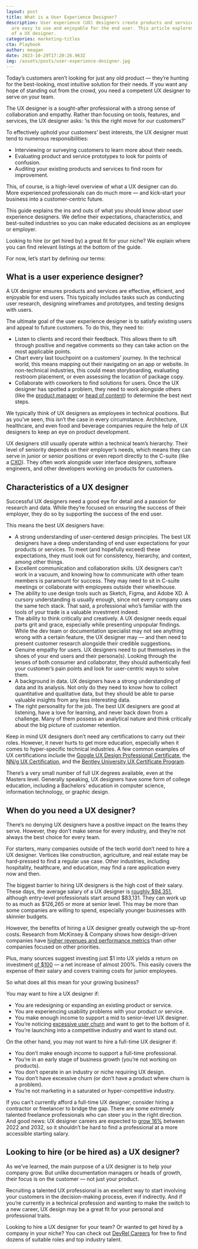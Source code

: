 ```yaml
---
layout: post
title: What is a User Experience Designer?
description: User experience (UX) designers create products and services that
  are easy to use and enjoyable for the end user. This article explores the role
  of a UX designer.
categories: marketing-titles
cta: Playbook
author: meagan
date: 2023-10-29T17:20:26.963Z
img: /assets/posts/user-experience-designer.jpg
---
```

Today’s customers aren’t looking for just any old product — they’re hunting for the best-looking, most intuitive solution for their needs. If you want any hope of standing out from the crowd, you need a competent UX designer to serve on your team.



The UX designer is a sought-after professional with a strong sense of collaboration and empathy. Rather than focusing on tools, features, and services, the UX designer asks: ‘is this the right move for our customers?’



To effectively uphold your customers’ best interests, the UX designer must tend to numerous responsibilities:



* Interviewing or surveying customers to learn more about their needs.
* Evaluating product and service prototypes to look for points of confusion.
* Auditing your existing products and services to find room for improvement.



This, of course, is a high-level overview of what a UX designer can do. More experienced professionals can do much more — and kick-start your business into a customer-centric future.



This guide explains the ins and outs of what you should know about user experience designers. We define their expectations, characteristics, and best-suited industries so you can make educated decisions as an employee or employer. 



Looking to hire (or get hired by) a great fit for your niche? We explain where you can find relevant listings at the bottom of the guide.



For now, let’s start by defining our terms:

## What is a user experience designer?

A UX designer ensures products and services are effective, efficient, and enjoyable for end users. This typically includes tasks such as conducting user research, designing wireframes and prototypes, and testing designs with users.



The ultimate goal of the user experience designer is to satisfy existing users and appeal to future customers. To do this, they need to:



* Listen to clients and record their feedback. This allows them to sift through positive and negative comments so they can take action on the most applicable points.
* Chart every last touchpoint on a customers’ journey. In the technical world, this means mapping out their navigating on an app or website. In non-technical industries, this could mean storyboarding, evaluating restroom placement, or even assessing the location of package copy.
* Collaborate with coworkers to find solutions for users. Once the UX designer has spotted a problem, they need to work alongside others (like the [product manager](https://draft.dev/learn/what-is-a-product-manager) or [head of content](https://draft.dev/learn/what-is-a-head-of-content)) to determine the best next steps.



We typically think of UX designers as employees in technical positions. But as you’ve seen, this isn’t the case in every circumstance. Architecture, healthcare, and even food and beverage companies require the help of UX designers to keep an eye on product development.



UX designers still usually operate within a technical team’s hierarchy. Their level of seniority depends on their employer’s needs, which means they can serve in junior or senior positions or even report directly to the C-suite (like a [CXO](https://www.techtarget.com/searchcustomerexperience/definition/chief-experience-officer-CXO)). They often work alongside user interface designers, software engineers, and other developers working on products for customers.

## Characteristics of a UX designer

Successful UX designers need a good eye for detail and a passion for research and data. While they’re focused on ensuring the success of their employer, they do so by supporting the success of the end user.



This means the best UX designers have:



* A strong understanding of user-centered design principles. The best UX designers have a deep understanding of end user expectations for your products or services. To meet (and hopefully exceed) these expectations, they must look out for consistency, hierarchy, and context, among other things. 
* Excellent communication and collaboration skills. UX designers can’t work in a vacuum, and knowing how to communicate with other team members is paramount for success. They may need to sit in C-suite meetings or collaborate with employees outside their wheelhouse.
* The ability to use design tools such as Sketch, Figma, and Adobe XD. A cursory understanding is usually enough, since not every company uses the same tech stack. That said, a professional who’s familiar with the tools of your trade is a valuable investment indeed.
* The ability to think critically and creatively. A UX designer needs equal parts grit and grace, especially while presenting unpopular findings. While the dev team or documentation specialist may not see anything wrong with a certain feature, the UX designer may — and then need to present customer research alongside their credible suggestions.
* Genuine empathy for users. UX designers need to put themselves in the shoes of your end users and their persona(s). Looking through the lenses of both consumer and collaborator, they should authentically feel your customer’s pain points and look for user-centric ways to solve them.
* A background in data. UX designers have a strong understanding of data and its analysis. Not only do they need to know how to collect quantitative and qualitative data, but they should be able to parse valuable insights from any less interesting data.
* The right personality for the job. The best UX designers are good at listening, have a love for learning, and never back down from a challenge. Many of them possess an analytical nature and think critically about the big picture of customer retention.



Keep in mind UX designers don’t need any certifications to carry out their roles. However, it never hurts to get more education, especially when it comes to hyper-specific technical industries. A few common examples of UX certifications include the [Google UX Design Professional Certificate](https://www.coursera.org/professional-certificates/google-ux-design?trk_ref=articleProductCard), the [NN/g UX Certification](https://www.nngroup.com/ux-certification/), and the [Bentley University UX Certificate Program](https://www.bentley.edu/centers/ux-education/ux-certificate).



There’s a very small number of full UX degrees available, even at the Masters level. Generally speaking, UX designers have some form of college education, including a Bachelors' education in computer science, information technology, or graphic design.

## When do you need a UX designer?

There’s no denying UX designers have a positive impact on the teams they serve. However, they don’t make sense for every industry, and they’re not always the best choice for every team.



For starters, many companies outside of the tech world don’t need to hire a UX designer. Vertices like construction, agriculture, and real estate may be hard-pressed to find a regular use case. Other industries, including hospitality, healthcare, and education, may find a rare application every now and then.



The biggest barrier to hiring UX designers is the high cost of their salary. These days, the average salary of a UX designer is [roughly $94,351](https://careerfoundry.com/en/blog/ux-design/how-much-will-i-earn-as-a-ux-designer/), although entry-level professionals start around $83,131. They can work up to as much as $126,265 or more at senior level. This may be more than some companies are willing to spend, especially younger businesses with skinnier budgets.



However, the benefits of hiring a UX designer greatly outweigh the up-front costs. Research from McKinsey & Company shows how design-driven companies have [higher revenues and performance metrics](https://www.mckinsey.com/capabilities/mckinsey-design/our-insights/the-business-value-of-design) than other companies focused on other priorities.



Plus, many sources suggest investing just $1 into UX yields a return on investment [of $100](https://www.forrester.com/report/The-Six-Steps-For-Justifying-Better-UX/RES117708) — a net increase of almost 200%. This easily covers the expense of their salary and covers training costs for junior employees.



So what does all this mean for your growing business?



You may want to hire a UX designer if:



* You are redesigning or expanding an existing product or service.
* You are experiencing usability problems with your product or service.
* You make enough income to support a mid to senior-level UX designer.
* You’re noticing [excessive user churn](https://uxcontentcollective.medium.com/fight-customer-churn-with-ux-writing-4a3a40eb36cc) and want to get to the bottom of it.
* You’re launching into a competitive industry and want to stand out.



On the other hand, you may not want to hire a full-time UX designer if:



* You don’t make enough income to support a full-time professional.
* You’re in an early stage of business growth (you’re not working on products).
* You don’t operate in an industry or niche requiring UX design.
* You don’t have excessive churn (or don’t have a product where churn is a problem).
* You’re not marketing in a saturated or hyper-competitive industry.



If you can’t currently afford a full-time UX designer, consider hiring a contractor or freelancer to bridge the gap. There are some extremely talented freelance professionals who can steer you in the right direction. And good news: UX designer careers are expected to [grow 16%](https://www.bls.gov/ooh/computer-and-information-technology/web-developers.htm) between 2022 and 2032, so it shouldn’t be hard to find a professional at a more accessible starting salary.

## Looking to hire (or be hired as) a UX designer?

As we’ve learned, the main purpose of a UX designer is to help your company grow. But unlike documentation managers or heads of growth, their focus is on the customer — not just your product. 



Recruiting a talented UX professional is an excellent way to start involving your customers in the decision-making process, even if indirectly. And if you’re currently in a technical profession and wanting to make the switch to a new career, UX design may be a great fit for your personal and professional traits.



Looking to hire a UX designer for your team? Or wanted to get hired by a company in your niche? You can check out [DevRel Careers](https://www.bls.gov/ooh/computer-and-information-technology/web-developers.htm) for free to find dozens of suitable roles and top industry talent.
